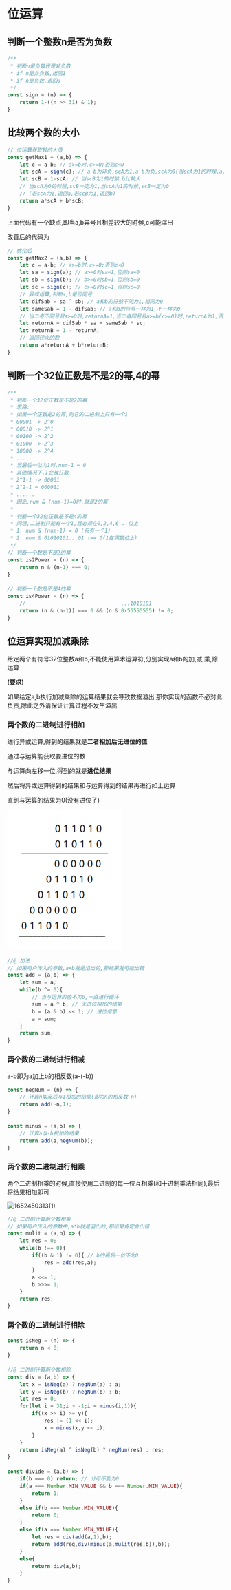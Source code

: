 # 位运算

## 判断一个整数n是否为负数

```js
/**
 * 判断n是负数还是非负数
 * if n是非负数,返回1
 * if n是负数,返回0
 */
const sign = (n) => {
    return 1-((n >> 31) & 1);
}
```

## 比较两个数的大小

```js
// 位运算获取较的大值
const getMax1 = (a,b) => {
    let c = a-b; // a>=b时,c>=0;否则c<0
    let scA = sign(c); // a-b为非负,scA为1,a-b为负,scA为0(当scA为1的时候,a比较大)
    let scB = 1-scA; // 当scB为1的时候,b比较大
    // 当scA为0的时候,scB一定为1,当scA为1的时候,scB一定为0
    // (若scA为1,返回a,若scB为1,返回b)
    return a*scA + b*scB;
}
```

上面代码有一个缺点,即当a,b异号且相差较大的时候,c可能溢出

改善后的代码为

```js
// 优化后
const getMax2 = (a,b) => {
    let c = a-b; // a>=b时,c>=0;否则c<0
    let sa = sign(a); // a>=0时sa=1,否则sa=0
    let sb = sign(b); // b>=0时sb=1,否则sb=0
    let sc = sign(c); // c>=0时sc=1,否则sc=0
    // 异或运算,判断a,b是否同号
    let difSab = sa ^ sb; // a和b的符號不同为1,相同为0
    let sameSab = 1 - difSab; // a和b的符号一样为1,不一样为0
    // 当二者不同号且a>=0时,returnA=1,当二者同号且a>=b(c>=0)时,returnA为1,否则为0
    let returnA = difSab * sa + sameSab * sc;
    let returnB = 1 - returnA;
    // 返回较大的数
    return a*returnA + b*returnB;
}
```

## 判断一个32位正数是不是2的幂,4的幂

```js
/**
 * 判断一个32位正数是不是2的幂
 * 思路:
 * 如果一个正数是2的幂,则它的二进制上只有一个1
 * 00001 -> 2^0
 * 00010 -> 2^1
 * 00100 -> 2^2
 * 01000 -> 2^3
 * 10000 -> 2^4
 * .....
 * 当最后一位为1时,num-1 = 0
 * 其他情况下,1会被打散 
 * 2^1-1 -> 00001
 * 2^2-1 = 000011
 * ......
 * 因此,num & (num-1)=0时.就是2的幂
 * 
 * 判断一个32位正数是不是4的幂
 * 同理,二进制只能有一个1,且必须在0,2,4,6...位上
 * 1. num & (num-1) = 0 (只有一个1)
 * 2. num & 01010101...01 !== 0(1在偶数位上)
 */
// 判断一个数是不是2的幂
const is2Power = (n) => {
    return n & (n-1) === 0;
}

// 判断一个数是不是4的幂
const is4Power = (n) => {
    //                               ...1010101
    return (n & (n-1)) === 0 && (n & 0x55555555) != 0;
}
```

## 位运算实现加减乘除

给定两个有符号32位整数a和b,不能使用算术运算符,分别实现a和b的加,减,乘,除运算

**[要求]**

如果给定a,b执行加减乘除的运算结果就会导致数据溢出,那你实现的函数不必对此负责,除此之外请保证计算过程不发生溢出

### 两个数的二进制进行相加

进行异或运算,得到的结果就是**二者相加后无进位的值**

通过与运算能获取要进位的数

与运算向左移一位,得到的就是**进位结果**

然后将异或运算得到的结果和与运算得到的结果再进行如上运算

直到与运算的结果为0(没有进位了)

![image-20220513203808367](https://github.com/Ustinians/FE_Algorithm/blob/main/images/bit1.jpg)

```js
//@ 加法
// 如果用户传入的参数,a+b就是溢出的,那结果就可能出错
const add = (a,b) => {
    let sum = a;
    while(b ^= 0){
        // 当与运算的值不为0,一直进行循环
        sum = a ^ b; // 无进位相加的结果
        b = (a & b) << 1; // 进位信息
        a = sum;
    }
    return sum;
}
```

### 两个数的二进制进行相减

a-b即为a加上b的相反数(a-(-b))

```js
const negNum = (n) => {
    // 计算n取反后与1相加的结果(即为n的相反数-n)
    return add(~n,1);
}

const minus = (a,b) => {
    // 计算a与-b相加的结果
    return add(a,negNum(b));
}
```

### 两个数的二进制进行相乘

两个二进制相乘的时候,直接使用二进制的每一位互相乘(和十进制乘法相同),最后将结果相加即可

![1652450313(1)](https://github.com/Ustinians/FE_Algorithm/blob/main/images/bit2.jpg)

```js
//@ 二进制计算两个数相乘
// 如果用户传入的参数中,a*b就是溢出的,那结果肯定会出错
const mulit = (a,b) => {
    let res = 0;
    while(b !== 0){
        if((b & 1) != 0){ // b的最后一位不为0
            res = add(res,a);
        } 
        a <<= 1;
        b >>>= 1;
    }
    return res;
}
```

### 两个数的二进制进行相除

```js
const isNeg = (n) => {
    return n < 0;
}

//@ 二进制计算两个数相除
const div = (a,b) => {
    let x = isNeg(a) ? negNum(a) : a;
    let y = isNeg(b) ? negNum(b) : b;
    let res = 0;
    for(let i = 31;i > -1;i = minus(i,1)){
        if((x >> i) >= y){
            res |= (1 << i);
            x = minus(x,y << i);
        }
    }
    return isNeg(a) ^ isNeg(b) ? negNum(res) : res;
}

const divide = (a,b) => {
    if(b === 0) return; // 分母不能为0
    if(a === Number.MIN_VALUE && b === Number.MIN_VALUE){
        return 1;
    }
    else if(b === Number.MIN_VALUE){
        return 0;
    }
    else if(a === Number.MIN_VALUE){
        let res = div(add(a,1),b);
        return add(req,div(minus(a,mulit(res,b)),b));
    }
    else{
        return div(a,b);
    }
}
```






